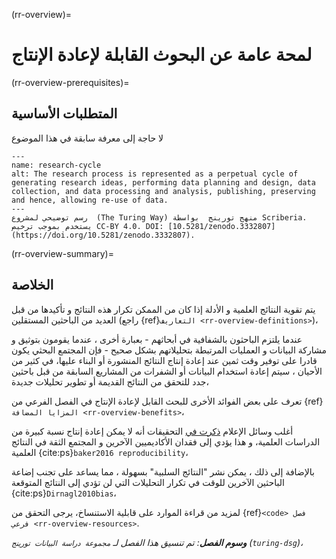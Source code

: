 (rr-overview)=
# لمحة عامة عن البحوث القابلة لإعادة الإنتاج

(rr-overview-prerequisites)=
## المتطلبات الأساسية

لا حاجة إلى معرفة سابقة في هذا الموضوع

```{figure} ../figures/research-cycle.*
---
name: research-cycle
alt: The research process is represented as a perpetual cycle of generating research ideas, performing data planning and design, data collection, and data processing and analysis, publishing, preserving and hence, allowing re-use of data. 
---
رسم توضيحي لمشروع  (The Turing Way) منهج تورينج  بواسطة Scriberia. يستخدم بموجب ترخيص CC-BY 4.0. DOI: [10.5281/zenodo.3332807](https://doi.org/10.5281/zenodo.3332807).
```

(rr-overview-summary)=
## الخلاصة

يتم تقوية النتائج العلمية و الأدلة إذا كان من الممكن تكرار هذه النتائج و تأكيدها من قبل العديد من الباحثين المستقلين (راجع {ref}`التعاريف <rr-overview-definitions>`)،

عندما يلتزم الباحثون بالشفافية في أبحاثهم - بعبارة أخرى ، عندما يقومون بتوثيق و مشاركة البيانات و العمليات المرتبطة بتحليلاتهم بشكل صحيح - فإن المجتمع البحثي يكون قادرا على توفير وقت ثمين عند إعادة إنتاج النتائج المنشورة أو البناء عليها، في كثير من الأحيان ، سيتم إعادة استخدام البيانات أو الشفرات من المشاريع السابقة من قبل باحثين جدد للتحقق من النتائج القديمة أو تطوير تحليلات جديدة،

تعرف على بعض الفوائد الأخرى للبحث القابل لإعادة الإنتاج في الفصل الفرعي من {ref}`المزايا المضافة <rr-overview-benefits>`،

أغلب وسائل الإعلام [ذكرت في](https://www.theguardian.com/science/2018/aug/27/attempt-to-replicate-major-social-scientific-findings-of-past-decade-fails) التحقيقات أنه لا يمكن إعادة إنتاج نسبة كبيرة من الدراسات العلمية، و هذا يؤدي إلى فقدان الأكاديميين الآخرين و المجتمع الثقة في النتائج العلمية {cite:ps}`baker2016 reproducibility`،

بالإضافة إلى ذلك ، يمكن نشر "النتائج السلبية" بسهولة ، مما يساعد على تجنب إضاعة الباحثين الآخرين للوقت في تكرار التحليلات التي لن تؤدي إلى النتائج المتوقعة {cite:ps}`Dirnagl2010bias`،

لمزيد من قراءة الموارد على قابلية الاستنساخ، يرجى التحقق من {ref}`<code> فصل فرعي <rr-overview-resources>`.

***وسوم الفصل**: تم تنسيق هذا الفصل لـ `مجموعة دراسة البيانات تورينج` (`turing-dsg`)،*
